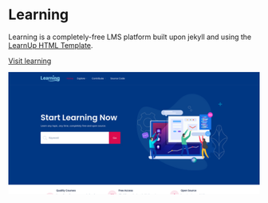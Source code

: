 # Learning

Learning is a completely-free LMS platform built upon jekyll and using the
[LearnUp HTML Template](https://codeminifier.com/learnup-1.1/).

[Visit learning](https://learninglms.gq)

![](img/blog/new-learning.png)
